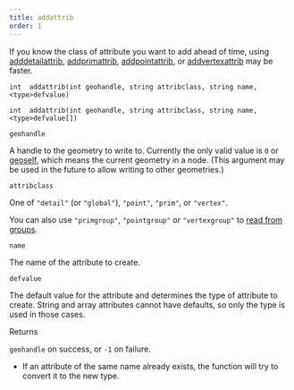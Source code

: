 ```yaml
---
title: addattrib
order: 1
---
```

If you know the class of attribute you want to add ahead of time, using [adddetailattrib](adddetailattrib.html "Adds a detail attribute to a geometry."), [addprimattrib](addprimattrib.html "Adds a primitive attribute to a geometry."), [addpointattrib](addpointattrib.html "Adds a point attribute to a geometry."), or [addvertexattrib](addvertexattrib.html "Adds a vertex attribute to a geometry.") may be faster.

`int  addattrib(int geohandle, string attribclass, string name, <type>defvalue)`

`int  addattrib(int geohandle, string attribclass, string name, <type>defvalue[])`

`geohandle`

A handle to the geometry to write to. Currently the only valid value is `0` or [geoself](geoself.html "Returns a handle to the current geometry."), which means the current geometry in a node. (This argument may be used in the future to allow writing to other geometries.)

`attribclass`

One of `"detail"` (or `"global"`), `"point"`, `"prim"`, or `"vertex"`.

You can also use `"primgroup"`, `"pointgroup"` or `"vertexgroup"` to [read from groups](../groups.html "You can read the contents of primitive/point/vertex groups in VEX as if they were attributes.").

`name`

The name of the attribute to create.

`defvalue`

The default value for the attribute and determines the type of attribute to create. String and array attributes cannot have defaults, so only the type is used in those cases.

Returns

`geohandle` on success, or `-1` on failure.

- If an attribute of the same name already exists, the function will try to convert it to the new type.
